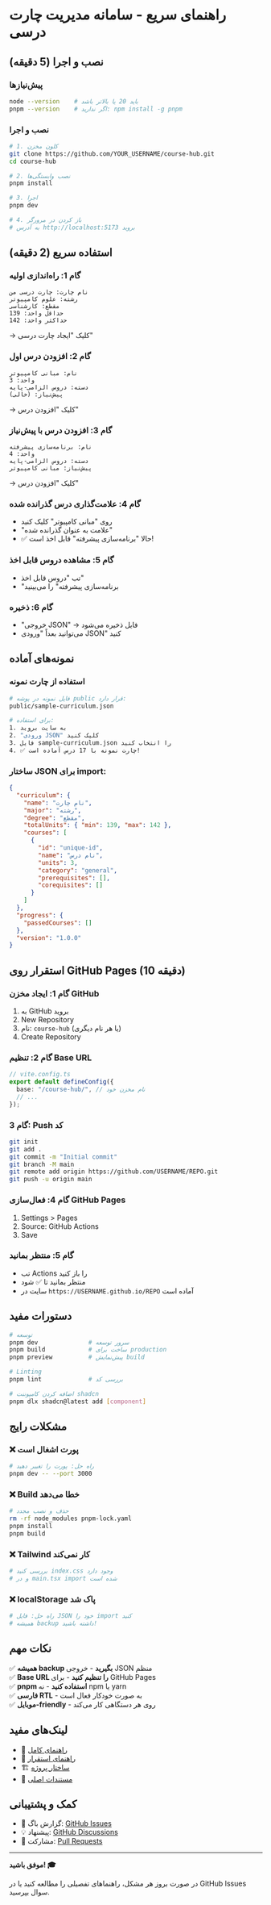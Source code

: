 # راهنمای سریع - سامانه مدیریت چارت درسی

## نصب و اجرا (5 دقیقه)

### پیش‌نیازها

```bash
node --version    # باید 20 یا بالاتر باشد
pnpm --version    # اگر ندارید: npm install -g pnpm
```

### نصب و اجرا

```bash
# 1. کلون مخزن
git clone https://github.com/YOUR_USERNAME/course-hub.git
cd course-hub

# 2. نصب وابستگی‌ها
pnpm install

# 3. اجرا
pnpm dev

# 4. باز کردن در مرورگر
# به آدرس http://localhost:5173 بروید
```

## استفاده سریع (2 دقیقه)

### گام 1: راه‌اندازی اولیه

```
نام چارت: چارت درسی من
رشته: علوم کامپیوتر
مقطع: کارشناسی
حداقل واحد: 139
حداکثر واحد: 142
```

→ کلیک "ایجاد چارت درسی"

### گام 2: افزودن درس اول

```
نام: مبانی کامپیوتر
واحد: 3
دسته: دروس الزامی-پایه
پیش‌نیاز: (خالی)
```

→ کلیک "افزودن درس"

### گام 3: افزودن درس با پیش‌نیاز

```
نام: برنامه‌سازی پیشرفته
واحد: 4
دسته: دروس الزامی-پایه
پیش‌نیاز: مبانی کامپیوتر
```

→ کلیک "افزودن درس"

### گام 4: علامت‌گذاری درس گذرانده شده

- روی "مبانی کامپیوتر" کلیک کنید
- "علامت به عنوان گذرانده شده"
- ✅ حالا "برنامه‌سازی پیشرفته" قابل اخذ است!

### گام 5: مشاهده دروس قابل اخذ

- تب "دروس قابل اخذ"
- "برنامه‌سازی پیشرفته" را می‌بینید

### گام 6: ذخیره

- "خروجی JSON" → فایل ذخیره می‌شود
- می‌توانید بعداً "ورودی JSON" کنید

## نمونه‌های آماده

### استفاده از چارت نمونه

```bash
# فایل نمونه در پوشه public قرار دارد:
public/sample-curriculum.json

# برای استفاده:
1. به سایت بروید
2. "ورودی JSON" کلیک کنید
3. فایل sample-curriculum.json را انتخاب کنید
4. ✅ چارت نمونه با 17 درس آماده است!
```

### ساختار JSON برای import:

```json
{
  "curriculum": {
    "name": "نام چارت",
    "major": "رشته",
    "degree": "مقطع",
    "totalUnits": { "min": 139, "max": 142 },
    "courses": [
      {
        "id": "unique-id",
        "name": "نام درس",
        "units": 3,
        "category": "general",
        "prerequisites": [],
        "corequisites": []
      }
    ]
  },
  "progress": {
    "passedCourses": []
  },
  "version": "1.0.0"
}
```

## استقرار روی GitHub Pages (10 دقیقه)

### گام 1: ایجاد مخزن GitHub

1. به GitHub بروید
2. New Repository
3. نام: `course-hub` (یا هر نام دیگری)
4. Create Repository

### گام 2: تنظیم Base URL

```typescript
// vite.config.ts
export default defineConfig({
  base: "/course-hub/", // نام مخزن خود
  // ...
});
```

### گام 3: Push کد

```bash
git init
git add .
git commit -m "Initial commit"
git branch -M main
git remote add origin https://github.com/USERNAME/REPO.git
git push -u origin main
```

### گام 4: فعال‌سازی GitHub Pages

1. Settings > Pages
2. Source: GitHub Actions
3. Save

### گام 5: منتظر بمانید

- تب Actions را باز کنید
- منتظر بمانید تا ✅ شود
- سایت در `https://USERNAME.github.io/REPO` آماده است

## دستورات مفید

```bash
# توسعه
pnpm dev              # سرور توسعه
pnpm build            # ساخت برای production
pnpm preview          # پیش‌نمایش build

# Linting
pnpm lint             # بررسی کد

# اضافه کردن کامپوننت shadcn
pnpm dlx shadcn@latest add [component]
```

## مشکلات رایج

### ❌ پورت اشغال است

```bash
# راه حل: پورت را تغییر دهید
pnpm dev -- --port 3000
```

### ❌ Build خطا می‌دهد

```bash
# حذف و نصب مجدد
rm -rf node_modules pnpm-lock.yaml
pnpm install
pnpm build
```

### ❌ Tailwind کار نمی‌کند

```bash
# بررسی کنید index.css وجود دارد
# و در main.tsx import شده است
```

### ❌ localStorage پاک شد

```bash
# راه حل: فایل JSON خود را import کنید
# همیشه backup داشته باشید!
```

## نکات مهم

✅ **همیشه backup بگیرید** - خروجی JSON منظم  
✅ **Base URL را تنظیم کنید** - برای GitHub Pages  
✅ **pnpm استفاده کنید** - نه npm یا yarn  
✅ **فارسی RTL** - به صورت خودکار فعال است  
✅ **موبایل-friendly** - روی هر دستگاهی کار می‌کند

## لینک‌های مفید

- 📖 [راهنمای کامل](USAGE-GUIDE.md)
- 🚀 [راهنمای استقرار](DEPLOYMENT.md)
- 🏗️ [ساختار پروژه](PROJECT-STRUCTURE.md)
- 📝 [مستندات اصلی](README.md)

## کمک و پشتیبانی

- 🐛 گزارش باگ: [GitHub Issues](https://github.com/YOUR_USERNAME/course-hub/issues)
- 💡 پیشنهاد: [GitHub Discussions](https://github.com/YOUR_USERNAME/course-hub/discussions)
- 🤝 مشارکت: [Pull Requests](https://github.com/YOUR_USERNAME/course-hub/pulls)

---

**موفق باشید! 🎓**

در صورت بروز هر مشکل، راهنماهای تفصیلی را مطالعه کنید یا در GitHub Issues سوال بپرسید.
